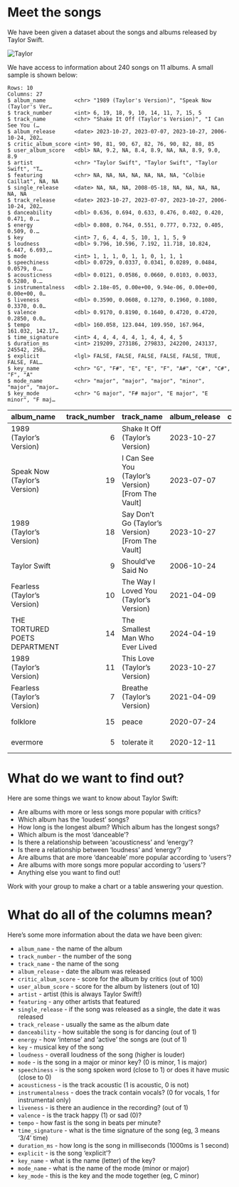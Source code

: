 # Meet the songs

We have been given a dataset about the songs and albums released by
Taylor Swift.

<img src="https://images.seattletimes.com/wp-content/uploads/2023/07/07222023_swift_213100.jpg?d=2040x1479"
alt="Taylor" />

We have access to information about 240 songs on 11 albums. A small
sample is shown below:

    Rows: 10
    Columns: 27
    $ album_name         <chr> "1989 (Taylor's Version)", "Speak Now (Taylor's Ver…
    $ track_number       <int> 6, 19, 18, 9, 10, 14, 11, 7, 15, 5
    $ track_name         <chr> "Shake It Off (Taylor's Version)", "I Can See You (…
    $ album_release      <date> 2023-10-27, 2023-07-07, 2023-10-27, 2006-10-24, 202…
    $ critic_album_score <int> 90, 81, 90, 67, 82, 76, 90, 82, 88, 85
    $ user_album_score   <dbl> NA, 9.2, NA, 8.4, 8.9, NA, NA, 8.9, 9.0, 8.9
    $ artist             <chr> "Taylor Swift", "Taylor Swift", "Taylor Swift", "T…
    $ featuring          <chr> NA, NA, NA, NA, NA, NA, NA, "Colbie Caillat", NA, NA
    $ single_release     <date> NA, NA, NA, 2008-05-18, NA, NA, NA, NA, NA, NA
    $ track_release      <date> 2023-10-27, 2023-07-07, 2023-10-27, 2006-10-24, 202…
    $ danceability       <dbl> 0.636, 0.694, 0.633, 0.476, 0.402, 0.420, 0.471, 0.…
    $ energy             <dbl> 0.808, 0.764, 0.551, 0.777, 0.732, 0.405, 0.509, 0.…
    $ key                <int> 7, 6, 4, 4, 5, 10, 1, 1, 5, 9
    $ loudness           <dbl> 9.796, 10.596, 7.192, 11.718, 10.824, 6.447, 6.693,…
    $ mode               <int> 1, 1, 1, 0, 1, 1, 0, 1, 1, 1
    $ speechiness        <dbl> 0.0729, 0.0337, 0.0341, 0.0289, 0.0484, 0.0579, 0.…
    $ acousticness       <dbl> 0.0121, 0.0586, 0.0660, 0.0103, 0.0033, 0.5280, 0.…
    $ instrumentalness   <dbl> 2.18e-05, 0.00e+00, 9.94e-06, 0.00e+00, 0.00e+00, 0…
    $ liveness           <dbl> 0.3590, 0.0608, 0.1270, 0.1960, 0.1080, 0.3370, 0.0…
    $ valence            <dbl> 0.9170, 0.8190, 0.1640, 0.4720, 0.4720, 0.2850, 0.0…
    $ tempo              <dbl> 160.058, 123.044, 109.950, 167.964, 161.032, 142.17…
    $ time_signature     <int> 4, 4, 4, 4, 4, 1, 4, 4, 4, 5
    $ duration_ms        <int> 219209, 273186, 279833, 242200, 243137, 245542, 250…
    $ explicit           <lgl> FALSE, FALSE, FALSE, FALSE, FALSE, TRUE, FALSE, FAL…
    $ key_name           <chr> "G", "F#", "E", "E", "F", "A#", "C#", "C#", "F", "A"
    $ mode_name          <chr> "major", "major", "major", "minor", "major", "major…
    $ key_mode           <chr> "G major", "F# major", "E major", "E minor", "F maj…

| album_name                    | track_number | track_name                                          | album_release | critic_album_score | user_album_score | artist       | featuring      | single_release | track_release | danceability | energy | key | loudness | mode | speechiness | acousticness | instrumentalness | liveness | valence |   tempo | time_signature | duration_ms | explicit | key_name | mode_name | key_mode |
|:------------------------------|-------------:|:----------------------------------------------------|:--------------|-------------------:|-----------------:|:-------------|:---------------|:---------------|:--------------|-------------:|-------:|----:|---------:|-----:|------------:|-------------:|-----------------:|---------:|--------:|--------:|---------------:|------------:|:---------|:---------|:----------|:---------|
| 1989 (Taylor’s Version)       |            6 | Shake It Off (Taylor’s Version)                     | 2023-10-27    |                 90 |               NA | Taylor Swift | NA             | NA             | 2023-10-27    |        0.636 |  0.808 |   7 |    9.796 |    1 |      0.0729 |       0.0121 |         2.18e-05 |   0.3590 |  0.9170 | 160.058 |              4 |      219209 | FALSE    | G        | major     | G major  |
| Speak Now (Taylor’s Version)  |           19 | I Can See You (Taylor’s Version) \[From The Vault\] | 2023-07-07    |                 81 |              9.2 | Taylor Swift | NA             | NA             | 2023-07-07    |        0.694 |  0.764 |   6 |   10.596 |    1 |      0.0337 |       0.0586 |         0.00e+00 |   0.0608 |  0.8190 | 123.044 |              4 |      273186 | FALSE    | F#       | major     | F# major |
| 1989 (Taylor’s Version)       |           18 | Say Don’t Go (Taylor’s Version) \[From The Vault\]  | 2023-10-27    |                 90 |               NA | Taylor Swift | NA             | NA             | 2023-10-27    |        0.633 |  0.551 |   4 |    7.192 |    1 |      0.0341 |       0.0660 |         9.90e-06 |   0.1270 |  0.1640 | 109.950 |              4 |      279833 | FALSE    | E        | major     | E major  |
| Taylor Swift                  |            9 | Should’ve Said No                                   | 2006-10-24    |                 67 |              8.4 | Taylor Swift | NA             | 2008-05-18     | 2006-10-24    |        0.476 |  0.777 |   4 |   11.718 |    0 |      0.0289 |       0.0103 |         0.00e+00 |   0.1960 |  0.4720 | 167.964 |              4 |      242200 | FALSE    | E        | minor     | E minor  |
| Fearless (Taylor’s Version)   |           10 | The Way I Loved You (Taylor’s Version)              | 2021-04-09    |                 82 |              8.9 | Taylor Swift | NA             | NA             | 2021-04-09    |        0.402 |  0.732 |   5 |   10.824 |    1 |      0.0484 |       0.0033 |         0.00e+00 |   0.1080 |  0.4720 | 161.032 |              4 |      243137 | FALSE    | F        | major     | F major  |
| THE TORTURED POETS DEPARTMENT |           14 | The Smallest Man Who Ever Lived                     | 2024-04-19    |                 76 |               NA | Taylor Swift | NA             | NA             | 2024-04-19    |        0.420 |  0.405 |  10 |    6.447 |    1 |      0.0579 |       0.5280 |         0.00e+00 |   0.3370 |  0.2850 | 142.172 |              1 |      245542 | TRUE     | A#       | major     | A# major |
| 1989 (Taylor’s Version)       |           11 | This Love (Taylor’s Version)                        | 2023-10-27    |                 90 |               NA | Taylor Swift | NA             | NA             | 2022-05-06    |        0.471 |  0.509 |   1 |    6.693 |    0 |      0.0355 |       0.3160 |         0.00e+00 |   0.0673 |  0.0567 | 144.071 |              4 |      250100 | FALSE    | C#       | minor     | C# minor |
| Fearless (Taylor’s Version)   |            7 | Breathe (Taylor’s Version)                          | 2021-04-09    |                 82 |              8.9 | Taylor Swift | Colbie Caillat | NA             | 2021-04-09    |        0.506 |  0.626 |   1 |    9.423 |    1 |      0.0287 |       0.1560 |         0.00e+00 |   0.2280 |  0.3210 | 148.035 |              4 |      263377 | FALSE    | C#       | major     | C# major |
| folklore                      |           15 | peace                                               | 2020-07-24    |                 88 |              9.0 | Taylor Swift | NA             | NA             | 2020-07-24    |        0.644 |  0.284 |   5 |    2.610 |    1 |      0.0821 |       0.9160 |         1.50e-05 |   0.0909 |  0.3280 | 150.072 |              4 |      234000 | TRUE     | F        | major     | F major  |
| evermore                      |            5 | tolerate it                                         | 2020-12-11    |                 85 |              8.9 | Taylor Swift | NA             | NA             | 2020-12-11    |        0.316 |  0.361 |   9 |    5.108 |    1 |      0.0488 |       0.8780 |         2.67e-05 |   0.0797 |  0.2210 |  74.952 |              5 |      245440 | TRUE     | A        | major     | A major  |

# What do we want to find out?

Here are some things we want to know about Taylor Swift:

- Are albums with more or less songs more popular with critics?
- Which album has the ‘loudest’ songs?
- How long is the longest album? Which album has the longest songs?
- Which album is the most ‘danceable’?
- Is there a relationship between ‘acousticness’ and ‘energy’?
- Is there a relationship between ‘loudness’ and ‘energy’?
- Are albums that are more ‘danceable’ more popular according to
  ‘users’?
- Are albums with more songs more popular according to ‘users’?
- Anything else you want to find out!

Work with your group to make a chart or a table answering your question.

# What do all of the columns mean?

Here’s some more information about the data we have been given:

- `album_name` - the name of the album
- `track_number` - the number of the song
- `track_name` - the name of the song
- `album_release` - date the album was released
- `critic_album_score` - score for the album by critics (out of 100)
- `user_album_score` - score for the album by listeners (out of 10)
- `artist` - artist (this is always Taylor Swift!)
- `featuring` - any other artists that featured
- `single_release` - if the song was released as a single, the date it
  was released
- `track_release` - usually the same as the album date
- `danceability` - how suitable the song is for dancing (out of 1)
- `energy` - how ‘intense’ and ‘active’ the songs are (out of 1)
- `key` - musical key of the song
- `loudness` - overall loudness of the song (higher is louder)
- `mode` - is the song in a major or minor key? (0 is minor, 1 is major)
- `speechiness` - is the song spoken word (close to 1) or does it have
  music (close to 0)
- `acousticness` - is the track acoustic (1 is acoustic, 0 is not)
- `instrumentalness` - does the track contain vocals? (0 for vocals, 1
  for instrumental only)
- `liveness` - is there an audience in the recording? (out of 1)
- `valence` - is the track happy (1) or sad (0)?
- `tempo` - how fast is the song in beats per minute?
- `time_signature` - what is the time signature of the song (eg, 3 means
  ‘3/4’ time)
- `duration_ms` - how long is the song in milliseconds (1000ms is 1
  second)
- `explicit` - is the song ‘explicit’?
- `key_name` - what is the name (letter) of the key?
- `mode_name` - what is the name of the mode (minor or major)
- `key_mode` - this is the key and the mode together (eg, C minor)
